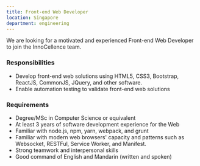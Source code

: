 ```yaml
---
title: Front-end Web Developer
location: Singapore
department: engineering
---
```


We are looking for a motivated and experienced Front-end Web Developer to join the InnoCellence team.

### Responsibilities

- Develop front-end web solutions using HTML5, CSS3, Bootstrap, ReactJS, CommonJS, JQuery, and other software.
- Enable automation testing to validate front-end web solutions

### Requirements

- Degree/MSc in Computer Science or equivalent
- At least 3 years of software development experience for the Web
- Familiar with node.js, npm, yarn, webpack, and grunt
- Familiar with modern web browsers' capacity and patterns such as Websocket, RESTFul, Service Worker, and Manifest.
- Strong teamwork and interpersonal skills
- Good command of English and Mandarin (written and spoken)